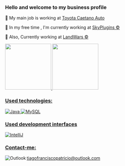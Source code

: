 ### Hello and welcome to my business profile

💼 My main job is working at <a href="https://www.caetanoautotoyota.pt/">Toyota Caetano Auto</a>

💼 In my free time , I'm currently working at <a href="https://skyplugins.com.br">SkyPlugins ©</a>

💼 Also, Currently working at <a href="https://landwars.com.br">LandWars ©</a>

<div>
  <a href="https://github.com/uauLight">
  <img height="150em" src="https://github-readme-stats.vercel.app/api?username=uauLight&show_icons=true&theme=dracula&include_all_commits=true&count_private=true"/>
  <img height="150em" src="https://github-readme-stats.vercel.app/api/top-langs/?username=uauLight&layout=compact&langs_count=7&theme=dracula"/>
</div>


### Used technologies:

  ![Java](https://img.shields.io/badge/Java-f89820?style=for-the-badge&logo=java&logoColor=white)
  ![MySQL](https://img.shields.io/badge/MySQL-00758F?style=for-the-badge&logo=mysql&logoColor=white)

### Used development interfaces

  ![IntelliJ](https://img.shields.io/badge/IntelliJ-000000?style=for-the-badge&logo=intellij-idea&logoColor=blue)
  
### Contact-me:

  <img align="left" alt="Outlook" target="_blank" src="https://img.shields.io/badge/Gmail-D14836?style=for-the-badge&logo=gmail&logoColor=white"/>
  <string>tiagofranciscopatricio@outlook.com</string>
